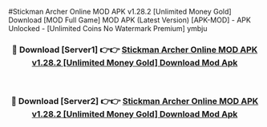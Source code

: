 #Stickman Archer Online MOD APK v1.28.2 [Unlimited Money Gold] Download [MOD Full Game] MOD APK (Latest Version) [APK-MOD] - APK Unlocked - [Unlimited Coins No Watermark Premium] ymbju



<div align="center">

<h3>🔴 Download [Server1] 👉👉 <a href="https://momento.my/?title=Stickman_Archer_Online_MOD_APK_v1.28.2_[Unlimited_Money_Gold]_Download">Stickman Archer Online MOD APK v1.28.2 [Unlimited Money Gold] Download Mod Apk</a></h3><br>

<h3>🔴 Download [Server2] 👉👉 <a href="https://momento.my/?title=Stickman_Archer_Online_MOD_APK_v1.28.2_[Unlimited_Money_Gold]_Download">Stickman Archer Online MOD APK v1.28.2 [Unlimited Money Gold] Download Mod Apk</a></h3>
</div>
